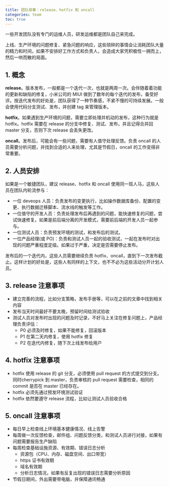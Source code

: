 ```yaml
---
title: 团队琐事：release、hotfix 和 oncall
categories: team
toc: true
---
```


一些开发团队没有专门的运维人员，研发运维都是团队自己来完成。

上线、生产环境的问题修复、紧急问题的响应，这些琐碎的事情会让消耗团队大量的精力和时间，如果不安排好工作方式和负责人，会造成大家凭积极性一拥而上，然后一哄而散的局面。

## 1. 概念

**release**。版本发布，一般都是一个迭代一次，也就是两周一次。会伴随着着功能的更新和缺陷的修复，小米公司的 MIUI 做到了数年的每个迭代的发布，备受好评。按迭代发布的好处是，团队获得了一种节奏感，不紧不慢的可持续发展。一般会使用代码分支测试、发布，并创建 tag 来管理版本。

**hotfix**。如果遇到生产环境的问题，需要立即处理并机动的发布，这种行为就是 hotfix。hotfix 需要在 release 的分支中修复、测试、发布，并且记得合并回 master 分支，否则下次 release 会丢失更改。

**oncall**。发布后，可能会有一些问题，需要有人值守处理反馈。负责 oncall 的人员需要分析问题，并找到合适的人来处理，尤其是节假日，oncall 的工作变得非常重要。


## 2. 人员安排

如果是一个敏捷团队，建议 release、hotfix 和 oncall 使用同一班人马，这些人员在团队内轮流参与：

- 一位 deveops 人员：负责发布的变更执行，比如操作数据库备份、配置的变更、执行数据迁移脚本、流水线的触发等工作。
- 一位值守的开发人员：负责处理发布后再遇到的问题，能快速修复的问题，尝试快速修复。如果是前后端分离的开发模式，需要前后端的开发人员一起参与。
- 一位测试人员：负责预发环境的测试，和发布后的测试。
- 一位产品经理(或 PO)：负责和测试人员一起的验收测试，一起在发布时对出现的问题严重程度定级。如果过于严重，决定是否需要停止发布。

发布后的一个迭代内，这些人员需要继续负责 hotfix、oncall，直到下一次发布截止。这样计划的好处是，这些人有同样的上下文，也不不必为这些活动分开计划人员。

## 3. release 注意事项

- 建立完善的流程，比如分支策略，发布手册等，可以在之前的文章中找到相关内容
- 发布当天时间最好不要太晚，预留时间给测试验收
- 测试人员对发布时出现的问题及时记录，不好马上关注在修复问题上，产品经理负责评估：
  - P0 必须及时修复，如果不能修复，回滚版本
  - P1 在第二天内修复，使用 hotfix 修复
  - P2 在迭代内修复，随下次上线发布给用户

## 4. hotfix 注意事项

- hotfix 使用 release 的 git 分支，必须使用 pull request 的方式提交到分支。同时cherrypick 到 master，负责审核的 pull request 需要检查，相同的 commit 是否在 master 已经存在。
- hotfix 必须先通过预发环境测试验证
- hotfix 依然要遵守 release 流程，比如让测试人员验收合格

## 5. oncall 注意事项

- 每日早上检查线上环境基本健康情况、线上告警
- 每周做一次反馈检查，邮件组、问题反馈分类，和测试人员进行对接，如果有问题需要报告生产缺陷
- 每周检查基础设施资源、有效期、错误日志分析
  - 资源包（CPU、内存、磁盘空间、出口带宽）
  - https 证书有效期
  - 域名有效期
  - 分析日志情况，如果有反复出现的错误日志需要分析原因
- 节假日期间，外出需要带电脑，并保障通讯畅通
